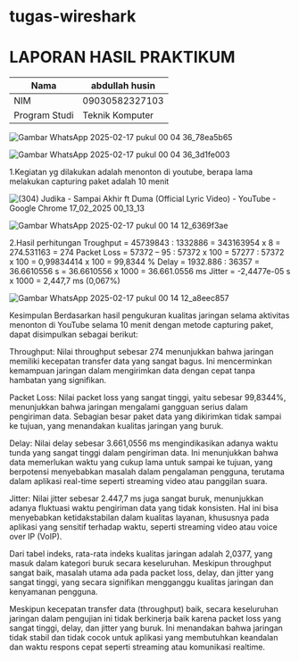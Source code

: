 # tugas-wireshark
# LAPORAN HASIL PRAKTIKUM
| Nama        |abdullah husin |
|--------------|------------|
| NIM        | 09030582327103|
| Program Studi | Teknik Komputer |

![Gambar WhatsApp 2025-02-17 pukul 00 04 36_78ea5b65](https://github.com/user-attachments/assets/feb504d1-54f4-4b05-885c-0a166811408a)


![Gambar WhatsApp 2025-02-17 pukul 00 04 36_3d1fe003](https://github.com/user-attachments/assets/0121c87d-be99-411f-8ad2-b04bb1c3e875)


1.Kegiatan yg dilakukan adalah menonton di youtube, berapa lama melakukan capturing paket adalah 10 menit

![(304) Judika - Sampai Akhir ft Duma (Official Lyric Video) - YouTube - Google Chrome 17_02_2025 00_13_13](https://github.com/user-attachments/assets/b7956543-058a-4299-a677-19d09416ee26)

![Gambar WhatsApp 2025-02-17 pukul 00 14 12_6369f3ae](https://github.com/user-attachments/assets/99837184-2e55-4ed2-a7a0-1a8bd1cf88ff)


2.Hasil perhitungan
Troughput = 45739843 : 1332886 = 343163954 x 8
= 274.531163
= 274
Packet Loss = 57372 – 95 : 57372 x 100
= 57277 : 57372 x 100
= 0,99834414 x 100
= 99,8344 %
Delay = 1932.886 : 36357 = 36.6610556 s
= 36.6610556 x 1000 = 36.661.0556 ms
Jitter = -2,4477e-05 s x 1000 = 2,447,7 ms (0,067%)

![Gambar WhatsApp 2025-02-17 pukul 00 14 12_a8eec857](https://github.com/user-attachments/assets/c6c0c260-8b02-4035-9cd6-634daf948c59)


Kesimpulan
Berdasarkan hasil pengukuran kualitas jaringan selama aktivitas menonton di YouTube selama 10 menit dengan metode capturing paket, dapat disimpulkan sebagai berikut:

Throughput: Nilai throughput sebesar 274 menunjukkan bahwa jaringan memiliki kecepatan transfer data yang sangat bagus. Ini mencerminkan kemampuan jaringan dalam mengirimkan data dengan cepat tanpa hambatan yang signifikan.

Packet Loss: Nilai packet loss yang sangat tinggi, yaitu sebesar 99,8344%, menunjukkan bahwa jaringan mengalami gangguan serius dalam pengiriman data. Sebagian besar paket data yang dikirimkan tidak sampai ke tujuan, yang menandakan kualitas jaringan yang buruk.

Delay: Nilai delay sebesar 3.661,0556 ms mengindikasikan adanya waktu tunda yang sangat tinggi dalam pengiriman data. Ini menunjukkan bahwa data memerlukan waktu yang cukup lama untuk sampai ke tujuan, yang berpotensi menyebabkan masalah dalam pengalaman pengguna, terutama dalam aplikasi real-time seperti streaming video atau panggilan suara.

Jitter: Nilai jitter sebesar 2.447,7 ms juga sangat buruk, menunjukkan adanya fluktuasi waktu pengiriman data yang tidak konsisten. Hal ini bisa menyebabkan ketidakstabilan dalam kualitas layanan, khususnya pada aplikasi yang sensitif terhadap waktu, seperti streaming video atau voice over IP (VoIP).

Dari tabel indeks, rata-rata indeks kualitas jaringan adalah 2,0377, yang masuk dalam kategori buruk secara keseluruhan. Meskipun throughput sangat baik, masalah utama ada pada packet loss, delay, dan jitter yang sangat tinggi, yang secara signifikan mengganggu kualitas jaringan dan kenyamanan pengguna.

Meskipun kecepatan transfer data (throughput) baik, secara keseluruhan jaringan dalam pengujian ini tidak berkinerja baik karena packet loss yang sangat tinggi, delay, dan jitter yang buruk. Ini menandakan bahwa jaringan tidak stabil dan tidak cocok untuk aplikasi yang membutuhkan keandalan dan waktu respons cepat seperti streaming atau komunikasi realtime.
